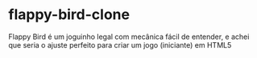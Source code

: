 # flappy-bird-clone
Flappy Bird é um joguinho legal com mecânica fácil de entender, e achei que seria o ajuste perfeito para criar um jogo (iniciante) em HTML5
